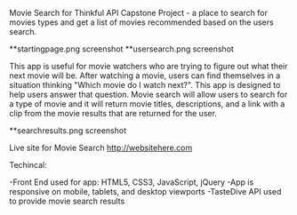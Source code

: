 Movie Search for Thinkful API Capstone Project - a place to search for movies types and get a list of movies recommended based on the users search.

**startingpage.png screenshot
**usersearch.png screenshot

This app is useful for movie watchers who are trying to figure out what their next movie will be. After watching a movie, users can find themselves in a situation thinking "Which movie do I watch next?". This app is designed to help users answer that question. Movie search will allow users to search for a type of movie and it will return movie titles, descriptions, and a link with a clip from the movie results that are returned for the user.

**searchresults.png screenshot

Live site for Movie Search http://websitehere.com

Techincal:

-Front End used for app: HTML5, CSS3, JavaScript, jQuery
-App is responsive on mobile, tablets, and desktop viewports
-TasteDive API used to provide movie search results
